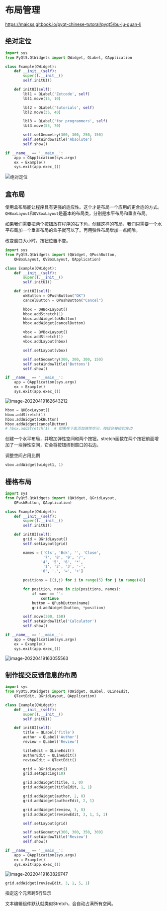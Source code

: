 # 布局管理

https://maicss.gitbook.io/pyqt-chinese-tutoral/pyqt5/bu-ju-guan-li

## 绝对定位

```python
import sys
from PyQt5.QtWidgets import QWidget, QLabel, QApplication

class Example(QWidget):
    def __init__(self):
        super().__init__()
        self.initUI()

    def initUI(self):
        lbl1 = QLabel('Zetcode', self)
        lbl1.move(15, 10)

        lbl2 = QLabel('tutorials', self)
        lbl2.move(35, 40)

        lbl3 = QLabel('for programmers', self)
        lbl3.move(55, 70)

        self.setGeometry(300, 300, 250, 150)
        self.setWindowTitle('Absolute')
        self.show()

if __name__ == '__main__':
    app = QApplication(sys.argv)
    ex = Example()
    sys.exit(app.exec_())
```

![绝对定位](images/image-20220419161700032.png)

## 盒布局

使用盒布局能让程序具有更强的适应性。这个才是布局一个应用的更合适的方式。`QHBoxLayout`和`QVBoxLayout`是基本的布局类，分别是水平布局和垂直布局。

如果我们需要把两个按钮放在程序的右下角，创建这样的布局，我们只需要一个水平布局加一个垂直布局的盒子就可以了。再用弹性布局增加一点间隙。

改变窗口大小时，按钮位置不变。

```python
import sys
from PyQt5.QtWidgets import (QWidget, QPushButton,
    QHBoxLayout, QVBoxLayout, QApplication)

class Example(QWidget):
    def __init__(self):
        super().__init__()
        self.initUI()

    def initUI(self):
        okButton = QPushButton("OK")
        cancelButton = QPushButton("Cancel")

        hbox = QHBoxLayout()
        hbox.addStretch(1)
        hbox.addWidget(okButton)
        hbox.addWidget(cancelButton)

        vbox = QVBoxLayout()
        vbox.addStretch(1)
        vbox.addLayout(hbox)

        self.setLayout(vbox)

        self.setGeometry(300, 300, 300, 150)
        self.setWindowTitle('Buttons')
        self.show()

if __name__ == '__main__':
    app = QApplication(sys.argv)
    ex = Example()
    sys.exit(app.exec_())
```

![image-20220419162643212](images/image-20220419162643212.png)

```python
hbox = QHBoxLayout()
hbox.addStretch(1)
hbox.addWidget(okButton)
hbox.addWidget(cancelButton)
# hbox.addStretch(1)  # 如果在下面添加弹性空间，按钮会被挤到左边
```

创建一个水平布局，并增加弹性空间和两个按钮。stretch函数在两个按钮前面增加了一块弹性空间，它会将按钮挤到窗口的右边。

调整空间占用比例

```python
vbox.addWidget(widget1, 1)
```



## 栅格布局

```python
import sys
from PyQt5.QtWidgets import (QWidget, QGridLayout,
    QPushButton, QApplication)

class Example(QWidget):
    def __init__(self):
        super().__init__()
        self.initUI()

    def initUI(self):
        grid = QGridLayout()
        self.setLayout(grid)

        names = ['Cls', 'Bck', '', 'Close',
                 '7', '8', '9', '/',
                '4', '5', '6', '*',
                 '1', '2', '3', '-',
                '0', '.', '=', '+']

        positions = [(i,j) for i in range(5) for j in range(4)]

        for position, name in zip(positions, names):
            if name == '':
                continue
            button = QPushButton(name)
            grid.addWidget(button, *position)

        self.move(300, 150)
        self.setWindowTitle('Calculator')
        self.show()

if __name__ == '__main__':
    app = QApplication(sys.argv)
    ex = Example()
    sys.exit(app.exec_())
```

![image-20220419163055563](images/image-20220419163055563.png)

## 制作提交反馈信息的布局

```python
import sys
from PyQt5.QtWidgets import (QWidget, QLabel, QLineEdit, 
    QTextEdit, QGridLayout, QApplication)

class Example(QWidget):
    def __init__(self):
        super().__init__()
        self.initUI()

    def initUI(self):
        title = QLabel('Title')
        author = QLabel('Author')
        review = QLabel('Review')

        titleEdit = QLineEdit()
        authorEdit = QLineEdit()
        reviewEdit = QTextEdit()

        grid = QGridLayout()
        grid.setSpacing(10)

        grid.addWidget(title, 1, 0)
        grid.addWidget(titleEdit, 1, 1)

        grid.addWidget(author, 2, 0)
        grid.addWidget(authorEdit, 2, 1)

        grid.addWidget(review, 3, 0)
        grid.addWidget(reviewEdit, 3, 1, 5, 1)

        self.setLayout(grid)

        self.setGeometry(300, 300, 350, 300)
        self.setWindowTitle('Review')
        self.show()

if __name__ == '__main__':
    app = QApplication(sys.argv)
    ex = Example()
    sys.exit(app.exec_())
```

![image-20220419163829747](images/image-20220419163829747.png)

```python
grid.addWidget(reviewEdit, 3, 1, 5, 1)
```

指定这个元素跨5行显示

文本编辑组件默认就类似Stretch，会自动占满所有空间。